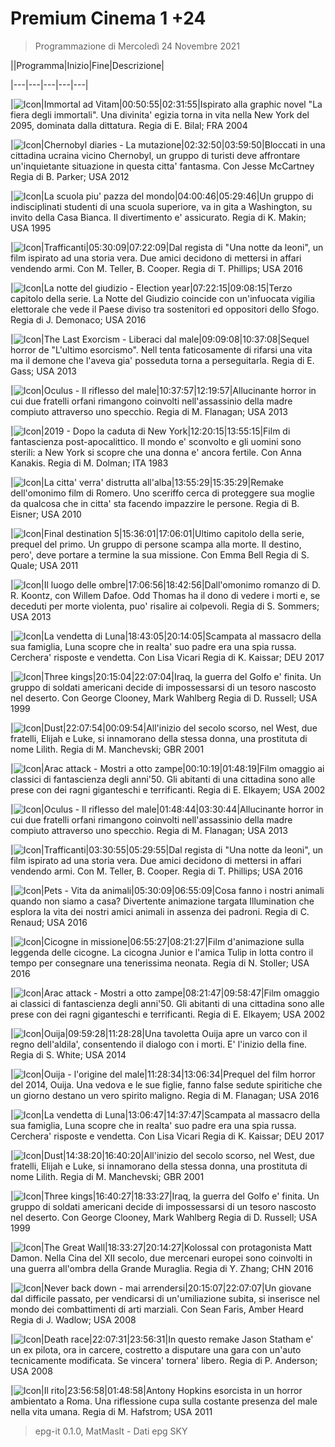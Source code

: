 # Premium Cinema 1 +24

> Programmazione di Mercoledì 24 Novembre 2021

||Programma|Inizio|Fine|Descrizione|

|---|---|---|---|---|

|![Icon](https://guidatv.sky.it/uuid/586d469d-2b25-43e4-a3bc-aabbf93af11f/cover?md5ChecksumParam=9e5fe9ddc02859fbc6c499903bfbb1b4)|Immortal ad Vitam|00:50:55|02:31:55|Ispirato alla graphic novel &quot;La fiera degli immortali&quot;. Una divinita' egizia torna in vita nella New York del 2095, dominata dalla dittatura. Regia di E. Bilal; FRA 2004

|![Icon](https://guidatv.sky.it/uuid/7a061198-7e0c-46bb-bd98-38dfa021676a/cover?md5ChecksumParam=1a5107d54fc077a6712596e02cedbf91)|Chernobyl diaries - La mutazione|02:32:50|03:59:50|Bloccati in una cittadina ucraina vicino Chernobyl, un gruppo di turisti deve affrontare un'inquietante situazione in questa citta' fantasma. Con Jesse McCartney Regia di B. Parker; USA 2012

|![Icon](https://guidatv.sky.it/uuid/e0e1a28f-2a9f-4ca8-867d-5d657cb4da1c/cover?md5ChecksumParam=1931e3a287c5036c0f9a56ce5b9fda66)|La scuola piu' pazza del mondo|04:00:46|05:29:46|Un gruppo di indisciplinati studenti di una scuola superiore, va in gita a Washington, su invito della Casa Bianca. Il divertimento e' assicurato. Regia di K. Makin; USA 1995

|![Icon](https://guidatv.sky.it/uuid/97d103cd-b403-400e-9d59-0e9a3bba29bc/cover?md5ChecksumParam=6087d94226d9105eca2e35e525af2b47)|Trafficanti|05:30:09|07:22:09|Dal regista di &quot;Una notte da leoni&quot;, un film ispirato ad una storia vera. Due amici decidono di mettersi in affari vendendo armi. Con M. Teller, B. Cooper. Regia di T. Phillips; USA 2016

|![Icon](https://guidatv.sky.it/uuid/d9c6717e-cdd0-4fc3-bddf-764d5989f062/cover?md5ChecksumParam=458ff77314d2abb886f0b4848154c5a0)|La notte del giudizio - Election year|07:22:15|09:08:15|Terzo capitolo della serie. La Notte del Giudizio coincide con un'infuocata vigilia elettorale che vede il Paese diviso tra sostenitori ed oppositori dello Sfogo. Regia di J. Demonaco; USA 2016

|![Icon](https://guidatv.sky.it/uuid/ca70b62f-9026-4d13-a424-6813b8d2d934/cover?md5ChecksumParam=8fc0888ba9da8ed81a3ea156ebf6e143)|The Last Exorcism - Liberaci dal male|09:09:08|10:37:08|Sequel horror de &quot;L'ultimo esorcismo&quot;. Nell tenta faticosamente di rifarsi una vita ma il demone che l'aveva gia' posseduta torna a perseguitarla. Regia di E. Gass; USA 2013

|![Icon](https://guidatv.sky.it/uuid/92374370-4ae2-4304-a533-2d037699ef79/cover?md5ChecksumParam=dcb6bfa85b919c14eb30cf8369593ad6)|Oculus - Il riflesso del male|10:37:57|12:19:57|Allucinante horror in cui due fratelli orfani rimangono coinvolti nell'assassinio della madre compiuto attraverso uno specchio. Regia di M. Flanagan; USA 2013

|![Icon](https://guidatv.sky.it/uuid/41d6f490-6bc0-4b30-88eb-97281122b76c/cover?md5ChecksumParam=e2fc8722deb75a2131ee232c09fc1a8b)|2019 - Dopo la caduta di New York|12:20:15|13:55:15|Film di fantascienza post-apocalittico. Il mondo e' sconvolto e gli uomini sono sterili: a New York si scopre che una donna e' ancora fertile. Con Anna Kanakis. Regia di M. Dolman; ITA 1983

|![Icon](https://guidatv.sky.it/uuid/aae3715a-89af-4a70-94cc-ea7a1193c639/cover?md5ChecksumParam=c8a6241880e2f82cdbda7de5ac68b5c6)|La citta' verra' distrutta all'alba|13:55:29|15:35:29|Remake dell'omonimo film di Romero. Uno sceriffo cerca di proteggere sua moglie da qualcosa che in citta' sta facendo impazzire le persone. Regia di B. Eisner; USA 2010

|![Icon](https://guidatv.sky.it/uuid/b5711e18-337c-4995-9705-47829b2f150b/cover?md5ChecksumParam=557811029eefd0236d0a9f40247949fd)|Final destination 5|15:36:01|17:06:01|Ultimo capitolo della serie, prequel del primo. Un gruppo di persone scampa alla morte. Il destino, pero', deve portare a termine la sua missione. Con Emma Bell Regia di S. Quale; USA 2011

|![Icon](https://guidatv.sky.it/uuid/267627c1-ef37-4e88-b2c0-9c775214b32a/cover?md5ChecksumParam=616ec4febe504d3906d3bc57c6f66dc6)|Il luogo delle ombre|17:06:56|18:42:56|Dall'omonimo romanzo di D. R. Koontz, con Willem Dafoe. Odd Thomas ha il dono di vedere i morti e, se deceduti per morte violenta, puo' risalire ai colpevoli. Regia di S. Sommers; USA 2013

|![Icon](https://guidatv.sky.it/uuid/8bedbb91-8e5d-4c85-a290-a06f9a19b863/cover?md5ChecksumParam=57d0516a4bb6ca7ed6fddadffa923ac5)|La vendetta di Luna|18:43:05|20:14:05|Scampata al massacro della sua famiglia, Luna scopre che in realta' suo padre era una spia russa. Cerchera' risposte e vendetta. Con Lisa Vicari Regia di K. Kaissar; DEU 2017

|![Icon](https://guidatv.sky.it/uuid/e4757a05-ee12-4680-b270-7eaf6b921ac4/cover?md5ChecksumParam=98369a855c048c04d8a1cd3a6933317f)|Three kings|20:15:04|22:07:04|Iraq, la guerra del Golfo e' finita. Un gruppo di soldati americani decide di impossessarsi di un tesoro nascosto nel deserto. Con George Clooney, Mark Wahlberg Regia di D. Russell; USA 1999

|![Icon](https://guidatv.sky.it/uuid/3a645145-0021-43d9-8e6d-4f887ea8d410/cover?md5ChecksumParam=296e2c6cb1fd6f6e9e001a3b78ff2b7d)|Dust|22:07:54|00:09:54|All'inizio del secolo scorso, nel West, due fratelli, Elijah e Luke, si innamorano della stessa donna, una prostituta di nome Lilith. Regia di M. Manchevski; GBR 2001

|![Icon](https://guidatv.sky.it/uuid/1c2b5cd2-85f0-4dd6-82bf-38763f7ea72c/cover?md5ChecksumParam=c4cd1cf9c92c918962070b93ae06813f)|Arac attack - Mostri a otto zampe|00:10:19|01:48:19|Film omaggio ai classici di fantascienza degli anni'50. Gli abitanti di una cittadina sono alle prese con dei ragni giganteschi e terrificanti. Regia di E. Elkayem; USA 2002

|![Icon](https://guidatv.sky.it/uuid/92374370-4ae2-4304-a533-2d037699ef79/cover?md5ChecksumParam=dcb6bfa85b919c14eb30cf8369593ad6)|Oculus - Il riflesso del male|01:48:44|03:30:44|Allucinante horror in cui due fratelli orfani rimangono coinvolti nell'assassinio della madre compiuto attraverso uno specchio. Regia di M. Flanagan; USA 2013

|![Icon](https://guidatv.sky.it/uuid/97d103cd-b403-400e-9d59-0e9a3bba29bc/cover?md5ChecksumParam=6087d94226d9105eca2e35e525af2b47)|Trafficanti|03:30:55|05:29:55|Dal regista di &quot;Una notte da leoni&quot;, un film ispirato ad una storia vera. Due amici decidono di mettersi in affari vendendo armi. Con M. Teller, B. Cooper. Regia di T. Phillips; USA 2016

|![Icon](https://guidatv.sky.it/uuid/f4122414-b87b-4cc2-a885-dc03c4799fd4/cover?md5ChecksumParam=b2453fd96608b32826c64759465adb4f)|Pets - Vita da animali|05:30:09|06:55:09|Cosa fanno i nostri animali quando non siamo a casa? Divertente animazione targata Illumination che esplora la vita dei nostri amici animali in assenza dei padroni. Regia di C. Renaud; USA 2016

|![Icon](https://guidatv.sky.it/uuid/000fbbdf-ab23-4728-a757-f4206bb6976e/cover?md5ChecksumParam=9b7930c31877ae956f7f7fd43e724492)|Cicogne in missione|06:55:27|08:21:27|Film d'animazione sulla leggenda delle cicogne. La cicogna Junior e l'amica Tulip in lotta contro il tempo per consegnare una tenerissima neonata. Regia di N. Stoller; USA 2016

|![Icon](https://guidatv.sky.it/uuid/1c2b5cd2-85f0-4dd6-82bf-38763f7ea72c/cover?md5ChecksumParam=c4cd1cf9c92c918962070b93ae06813f)|Arac attack - Mostri a otto zampe|08:21:47|09:58:47|Film omaggio ai classici di fantascienza degli anni'50. Gli abitanti di una cittadina sono alle prese con dei ragni giganteschi e terrificanti. Regia di E. Elkayem; USA 2002

|![Icon](https://guidatv.sky.it/uuid/1d4390e5-41e3-4d3b-a92b-0a141b10f9c0/cover?md5ChecksumParam=ea886ac33baaea6a156a6f7c9668ce9b)|Ouija|09:59:28|11:28:28|Una tavoletta Ouija apre un varco con il regno dell'aldila', consentendo il dialogo con i morti. E' l'inizio della fine. Regia di S. White; USA 2014

|![Icon](https://guidatv.sky.it/uuid/2b28697b-826a-4918-a4cb-72dc201863ba/cover?md5ChecksumParam=97c09af24dc3693b45a40d2f5bb97340)|Ouija - l'origine del male|11:28:34|13:06:34|Prequel del film horror del 2014, Ouija. Una vedova e le sue figlie, fanno false sedute spiritiche che un giorno destano un vero spirito maligno. Regia di M. Flanagan; USA 2016

|![Icon](https://guidatv.sky.it/uuid/8bedbb91-8e5d-4c85-a290-a06f9a19b863/cover?md5ChecksumParam=57d0516a4bb6ca7ed6fddadffa923ac5)|La vendetta di Luna|13:06:47|14:37:47|Scampata al massacro della sua famiglia, Luna scopre che in realta' suo padre era una spia russa. Cerchera' risposte e vendetta. Con Lisa Vicari Regia di K. Kaissar; DEU 2017

|![Icon](https://guidatv.sky.it/uuid/3a645145-0021-43d9-8e6d-4f887ea8d410/cover?md5ChecksumParam=296e2c6cb1fd6f6e9e001a3b78ff2b7d)|Dust|14:38:20|16:40:20|All'inizio del secolo scorso, nel West, due fratelli, Elijah e Luke, si innamorano della stessa donna, una prostituta di nome Lilith. Regia di M. Manchevski; GBR 2001

|![Icon](https://guidatv.sky.it/uuid/e4757a05-ee12-4680-b270-7eaf6b921ac4/cover?md5ChecksumParam=98369a855c048c04d8a1cd3a6933317f)|Three kings|16:40:27|18:33:27|Iraq, la guerra del Golfo e' finita. Un gruppo di soldati americani decide di impossessarsi di un tesoro nascosto nel deserto. Con George Clooney, Mark Wahlberg Regia di D. Russell; USA 1999

|![Icon](https://guidatv.sky.it/uuid/9f60951e-2121-4cfd-b0c3-3fb5ec0c47ad/cover?md5ChecksumParam=30b118c6ef5c6dad8f6ebe533e812b3b)|The Great Wall|18:33:27|20:14:27|Kolossal con protagonista Matt Damon. Nella Cina del XII secolo, due mercenari europei sono coinvolti in una guerra all'ombra della Grande Muraglia. Regia di Y. Zhang; CHN 2016

|![Icon](https://guidatv.sky.it/uuid/99acbd3f-573d-4fc1-8514-bc2fa2d1dbe8/cover?md5ChecksumParam=2359b2017187907c6549546c579de9b0)|Never back down - mai arrendersi|20:15:07|22:07:07|Un giovane dal difficile passato, per vendicarsi di un'umiliazione subita, si inserisce nel mondo dei combattimenti di arti marziali. Con Sean Faris, Amber Heard Regia di J. Wadlow; USA 2008

|![Icon](https://guidatv.sky.it/uuid/97e4d2ad-3e38-4fee-807b-1c17c75c7d31/cover?md5ChecksumParam=88c8e24e6449b52ce717c236b1949a97)|Death race|22:07:31|23:56:31|In questo remake Jason Statham e' un ex pilota, ora in carcere, costretto a disputare una gara con un'auto tecnicamente modificata. Se vincera' tornera' libero. Regia di P. Anderson; USA 2008

|![Icon](https://guidatv.sky.it/uuid/eb0aee15-b23e-4ba8-bc41-fa8f094615ed/cover?md5ChecksumParam=d1a73b62891d00260a094073abdd6e9a)|Il rito|23:56:58|01:48:58|Antony Hopkins esorcista in un horror ambientato a Roma. Una riflessione cupa sulla costante presenza del male nella vita umana. Regia di M. Hafstrom; USA 2011



 > epg-it 0.1.0, MatMasIt - Dati epg SKY